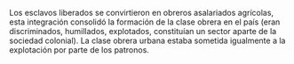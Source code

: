 Los esclavos liberados se convirtieron en obreros asalariados agrícolas, esta integración consolidó la formación de la clase 
obrera en el país (eran discriminados, humillados, explotados, constituían un sector aparte de la sociedad colonial). 
La clase obrera urbana estaba sometida igualmente a la explotación por parte de los patronos.
